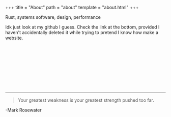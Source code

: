 +++
title = "About"
path = "about"
template = "about.html"
+++

Rust, systems software, design, performance

Idk just look at my github I guess. Check the link at the bottom, provided I
haven't accidentally deleted it while trying to pretend I know how make a
website.

<br/>
<br/>
<br/>
<br/>
<br/>
<br/>
<br/>
<br/>

------------------
> Your greatest weakness is your greatest strength pushed too far.

<p class="quote_author">  -Mark Rosewater </p>
